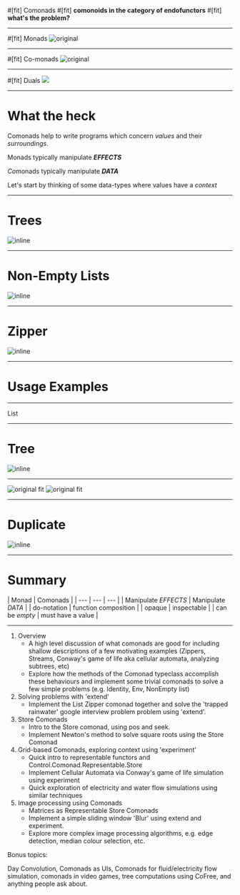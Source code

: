 #[fit] Comonads
#[fit] __comonoids in the category of endofunctors__
#[fit] __what's the problem?__

---

#[fit] Monads
![original](./images/burrito.png)

---

#[fit] Co-monads
![original](./images/salad.png)

---

#[fit] Duals
![](./images/salad.png)

---

# What the heck

Comonads help to write programs which concern *values* and their *surroundings*.

Monads typically manipulate *__EFFECTS__*

*Co*monads typically manipulate *__DATA__*

Let's start by thinking of some data-types where values have a *context*

---

# Trees

![inline](./images/tree.png)

---

# Non-Empty Lists

![inline](./images/list.png)

---

# Zipper

![inline](./images/zipper.png)

---

# Usage Examples

---

List


---

# Tree

![inline](./images/tree-demo-1.png)

---

![original fit](./images/tree-demo-1.png)
![original fit](./images/tree-demo-2.png)

---
















# Duplicate

![inline](./images/zipper-duplicate.png)

---

# Summary

| Monad | Comonads |
| --- | --- | --- |
| Manipulate *EFFECTS* | Manipulate *DATA* | 
| do-notation | function composition |
| opaque | inspectable |
| can be *empty* | must have a value |

---

1.  Overview
    -   A high level discussion of what comonads are good for including shallow
        descriptions of a few motivating examples (Zippers, Streams, Conway's
        game of life aka cellular automata, analyzing subtrees, etc)
    -   Explore how the methods of the Comonad typeclass accomplish these
        behaviours and implement some trivial comonads to solve a few simple
        problems (e.g. Identity, Env, NonEmpty list)
2.  Solving problems with 'extend'
    -   Implement the List Zipper comonad together and solve the 'trapped
        rainwater' google interview problem problem using 'extend'.
3.  Store Comonads
    -   Intro to the Store comonad, using pos and seek.
    -   Implement Newton's method to solve square roots using the Store Comonad
4.  Grid-based Comonads, exploring context using 'experiment'
    -   Quick intro to representable functors and
        Control.Comonad.Representable.Store
    -   Implement Cellular Automata via Conway's game of life simulation using
        experiment
    -   Quick exploration of electricity and water flow simulations using
        similar techniques
5.  Image processing using Comonads
    -   Matrices as Representable Store Comonads
    -   Implement a simple sliding window 'Blur' using extend and experiment.
    -   Explore more complex image processing algorithms, e.g. edge detection,
        median colour selection, etc.


Bonus topics:

Day Convolution, Comonads as UIs, Comonads for fluid/electricity flow
simulation, comonads in video games, tree computations using CoFree, and
anything people ask about.
